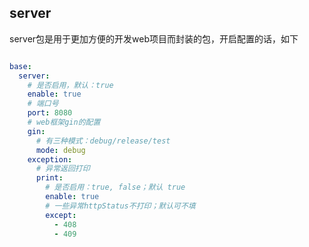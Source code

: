 
## server
server包是用于更加方便的开发web项目而封装的包，开启配置的话，如下

```go

```

```yaml
base:
  server:
    # 是否启用，默认：true
    enable: true
    # 端口号
    port: 8080
    # web框架gin的配置
    gin:
      # 有三种模式：debug/release/test
      mode: debug
    exception:
      # 异常返回打印
      print:
        # 是否启用：true, false；默认 true
        enable: true
        # 一些异常httpStatus不打印；默认可不填
        except:
          - 408
          - 409
```
